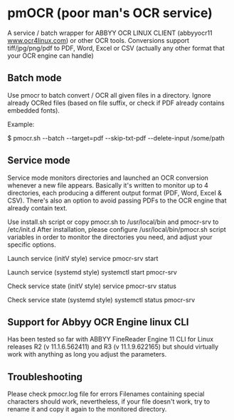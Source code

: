 # pmOCR (poor man's OCR service)

A service / batch wrapper for ABBYY OCR LINUX CLIENT (abbyyocr11 www.ocr4linux.com) or other OCR tools.
Conversions support tiff/jpg/png/pdf to PDF, Word, Excel or CSV (actually any other format that your OCR engine can handle)

## Batch mode

Use pmocr to batch convert / OCR all given files in a directory. Ignore already OCRed files (based on file suffix, or check if PDF already contains embedded fonts).

Example:

$ pmocr.sh --batch --target=pdf --skip-txt-pdf --delete-input /some/path

## Service mode

Service mode monitors directories and launched an OCR conversion whenever a new file appears.
Basically it's written to monitor up to 4 directories, each producing a different output format (PDF, Word, Excel & CSV).
There's also an option to avoid passing PDFs to the OCR engine that already contain text.

Use install.sh script or copy pmocr.sh to /usr/local/bin and pmocr-srv to /etc/init.d
After installation, please configure /usr/local/bin/pmocr.sh script variables in order to monitor the directories you need, and adjust your specific options.

Launch service (initV style)
service pmocr-srv start

Launch service (systemd style)
systemctl start pmocr-srv

Check service state (initV style)
service pmocr-srv status

Check service state (systemd style)
systemctl status pmocr-srv

## Support for Abbyy OCR Engine linux CLI

Has been tested so far with ABBYY FineReader Engine 11 CLI for Linux releases R2 (v 11.1.6.562411) and R3 (v 11.1.9.622165) but should virtually work with anything as long you adjust the parameters.

## Troubleshooting

Please check pmocr.log file for errors
Filenames containing special characters should work, nevertheless, if your file doesn't work, try to rename it and copy it again to the monitored directory.
